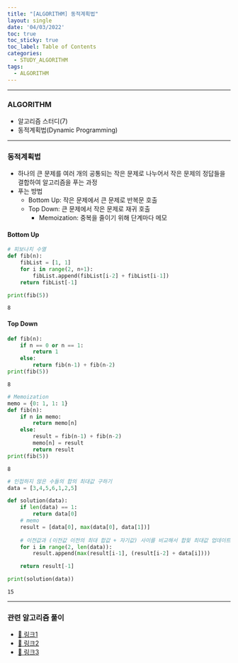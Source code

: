 ```yaml
---
title: "[ALGORITHM] 동적계획법"
layout: single
date: '04/03/2022'
toc: true
toc_sticky: true
toc_label: Table of Contents
categories:
  - STUDY_ALGORITHM
tags:
  - ALGORITHM
---
```

---
### ALGORITHM
* 알고리즘 스터디(7)
* 동적계획법(Dynamic Programming)
    
---

### 동적계획법
* 하나의 큰 문제를 여러 개의 공통되는 작은 문제로 나누어서 작은 문제의 정답들을 결합하여 알고리즘을 푸는 과정
* 푸는 방법
    * Bottom Up: 작은 문제에서 큰 문제로 반복문 호출
    * Top Down: 큰 문제에서 작은 문제로 재귀 호출
        * Memoization: 중복을 줄이기 위해 단계마다 메모
        

#### Bottom Up


```python
# 피보나치 수열
def fib(n):
    fibList = [1, 1]
    for i in range(2, n+1):
        fibList.append(fibList[i-2] + fibList[i-1])
    return fibList[-1]

print(fib(5))
```

    8


#### Top Down


```python
def fib(n):
    if n == 0 or n == 1:
        return 1
    else:
        return fib(n-1) + fib(n-2)
print(fib(5))
```

    8



```python
# Memoization
memo = {0: 1, 1: 1}
def fib(n):
    if n in memo:
        return memo[n]
    else:
        result = fib(n-1) + fib(n-2)
        memo[n] = result
        return result
print(fib(5))
```

    8



```python
# 인접하지 않은 수들의 합의 최대값 구하기
data = [3,4,5,6,1,2,5]

def solution(data):
    if len(data) == 1:
        return data[0]
    # memo
    result = [data[0], max(data[0], data[1])]
    
    # 이전값과 (이전값 이전의 최대 합값 + 자기값) 사이를 비교해서 합읯 최대값 업데이트
    for i in range(2, len(data)):
        result.append(max(result[i-1], (result[i-2] + data[i])))

    return result[-1]

print(solution(data))
```

    15

---
### 관련 알고리즘 풀이
* [🔗 링크1](https://zs58.github.io/boj/boj(9)/)
* [🔗 링크2](https://zs58.github.io/programmers/programmers_coding_test(10)/#정수-삼각형)
* [🔗 링크3](https://zs58.github.io/programmers/programmers_coding_test(10)/#N으로-표현)